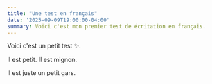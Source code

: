```yaml
---
title: "Une test en français"
date: '2025-09-09T19:00:00-04:00'
summary: Voici c'est mon premier test de écritation en français.
---
```


Voici c'est un petit test ✨.

Il est petit. Il est mignon.

Il est juste un petit gars.
